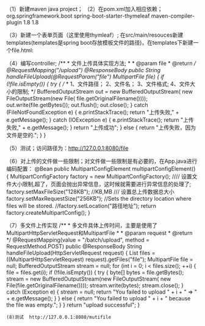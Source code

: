 （1）新建maven java project；
（2）在pom.xml加入相应依赖；
	<!-- thmleaf模板依赖. -->
	<dependency>
		<groupId>org.springframework.boot</groupId>
		<artifactId>spring-boot-starter-thymeleaf</artifactId>
	</dependency>
	<!-- 编译版本; -->
	<plugin>
		<artifactId>maven-compiler-plugin</artifactId>
		<configuration>
			<source>1.8</source>
			<target>1.8</target>
		</configuration>
	</plugin>
	
（3）新建一个表单页面（这里使用thymleaf）;
在src/main/resouces新建templates(templates是spring boot存放模板文件的路径)，在templates下新建一个file.html:

（4）编写controller;
	/**
	 * 文件上传具体实现方法;
	 * 
	 * @param file
	 * @return
	 */
	@RequestMapping("/upload")
	@ResponseBody
	public String handleFileUpload(@RequestParam("file") MultipartFile file) {
		if (!file.isEmpty()) {
			try {
				/*
				 * 1、文件路径； 2、文件名； 3、文件格式; 4、文件大小的限制;
				 */
				BufferedOutputStream out = new BufferedOutputStream(
						new FileOutputStream(new File(
								file.getOriginalFilename())));
				out.write(file.getBytes());
				out.flush();
				out.close();
			} catch (FileNotFoundException e) {
				e.printStackTrace();
				return "上传失败," + e.getMessage();
			} catch (IOException e) {
				e.printStackTrace();
				return "上传失败," + e.getMessage();
			}
			return "上传成功";
		} else {
			return "上传失败，因为文件是空的.";
		}
	}
	
（5）测试；访问路径为：http://127.0.0.1:8080/file

（6）对上传的文件做一些限制；对文件做一些限制是有必要的，在App.java进行编码配置：
	@Bean
	public MultipartConfigElement multipartConfigElement() {
		MultipartConfigFactory factory = new MultipartConfigFactory();
		//// 设置文件大小限制,超了，页面会抛出异常信息，这时候就需要进行异常信息的处理了;
		factory.setMaxFileSize("128KB"); //KB,MB
		/// 设置总上传数据总大小
		factory.setMaxRequestSize("256KB");
		//Sets the directory location where files will be stored.
		//factory.setLocation("路径地址");
		return factory.createMultipartConfig();
	}
	
（7）多文件上传实现
	/**
	 * 多文件具体上传时间，主要是使用了MultipartHttpServletRequest和MultipartFile
	 * 
	 * @param request
	 * @return
	 */
	@RequestMapping(value = "/batch/upload", method = RequestMethod.POST)
	public @ResponseBody String handleFileUpload(HttpServletRequest request) {
		List<MultipartFile> files = ((MultipartHttpServletRequest) request).getFiles("file");
		MultipartFile file = null;
		BufferedOutputStream stream = null;
		for (int i = 0; i < files.size(); ++i) {
			file = files.get(i);
			if (!file.isEmpty()) {
				try {
					byte[] bytes = file.getBytes();
					stream = new BufferedOutputStream(new FileOutputStream(
							new File(file.getOriginalFilename())));
					stream.write(bytes);
					stream.close();
				} catch (Exception e) {
					stream = null;
					return "You failed to upload " + i + " => "
							+ e.getMessage();
				}
			} else {
				return "You failed to upload " + i + " because the file was empty.";
			}
		}
		return "upload successful";
	}
	
	(8)测试  http://127.0.0.1:8080/mutifile